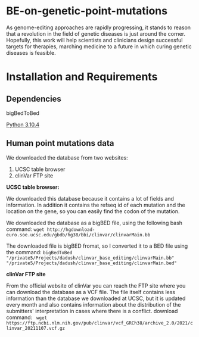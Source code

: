 # BE-on-genetic-point-mutations
As genome-editing approaches are rapidly progressing, it stands to reason that a revolution in the field of genetic diseases is just around the corner. Hopefully, this work will help scientists and clinicians design successful targets for therapies, marching medicine to a future in which curing genetic diseases is feasible.  

# Installation and Requirements
## Dependencies
bigBedToBed

[Python 3.10.4](https://www.python.org/downloads/release/python-3104/)

## Human point mutations data
We downloaded the database from two websites:
1. UCSC table browser
2. clinVar FTP site

**UCSC table browser:**

We downloaded this database because it contains a lot of fields and information. In addition it contains the refseq id of each mutation and the location on the gene, so you can easily find the codon of the mutation.

We downloaded the database as a bigBED file, using the following bash command:
```wget http://hgdownload-euro.soe.ucsc.edu/gbdb/hg38/bbi/clinvar/clinvarMain.bb```

The downloaded file is bigBED fromat, so I converted it to a BED file using the command:
```bigBedToBed "/private5/Projects/dadush/clinvar_base_editing/clinvarMain.bb" "/private5/Projects/dadush/clinvar_base_editing/clinvarMain.bed"```

**clinVar FTP site**

From the official website of clinVar you can reach the FTP site where you can download the database as a VCF file. The file itself contains less information than the database we downloaded at UCSC, but it is updated every month and also contains information about the distribution of the submitters' interpretation in cases where there is a conflict.
download command:
``` wget https://ftp.ncbi.nlm.nih.gov/pub/clinvar/vcf_GRCh38/archive_2.0/2021/clinvar_20211107.vcf.gz```
